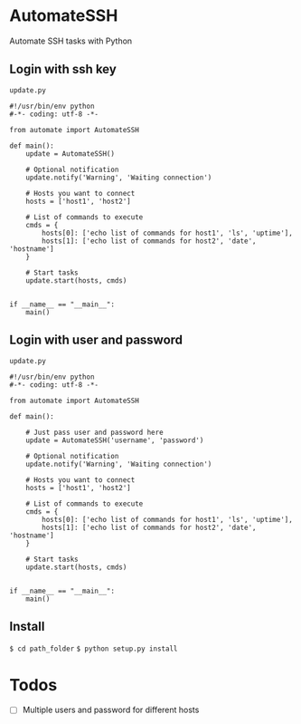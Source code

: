 # AutomateSSH
Automate SSH tasks with Python

## Login with ssh key

`update.py`

```
#!/usr/bin/env python
#-*- coding: utf-8 -*-

from automate import AutomateSSH

def main():
	update = AutomateSSH()

	# Optional notification
	update.notify('Warning', 'Waiting connection')

	# Hosts you want to connect
	hosts = ['host1', 'host2']

	# List of commands to execute
	cmds = {
		hosts[0]: ['echo list of commands for host1', 'ls', 'uptime'],
		hosts[1]: ['echo list of commands for host2', 'date', 'hostname']
	}

	# Start tasks
	update.start(hosts, cmds)


if __name__ == "__main__":
	main()
```


## Login with user and password

`update.py`

```
#!/usr/bin/env python
#-*- coding: utf-8 -*-

from automate import AutomateSSH

def main():

	# Just pass user and password here
	update = AutomateSSH('username', 'password')

	# Optional notification
	update.notify('Warning', 'Waiting connection')

	# Hosts you want to connect
	hosts = ['host1', 'host2']

	# List of commands to execute
	cmds = {
		hosts[0]: ['echo list of commands for host1', 'ls', 'uptime'],
		hosts[1]: ['echo list of commands for host2', 'date', 'hostname']
	}

	# Start tasks
	update.start(hosts, cmds)


if __name__ == "__main__":
	main()
```

## Install

`$ cd path_folder`
`$ python setup.py install`

# Todos
- [ ] Multiple users and password for different hosts